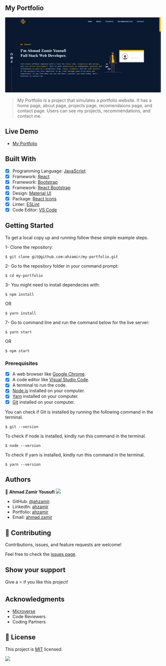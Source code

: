 
## My Portfolio

<img width="1439" alt="Screen Shot" src="./src/assets/project-screenshots/my-portfolio-1.png">

> My Portfolio is a project that simulates a portfolio website. It has a home page, about page, projects page, recomendaions page, and contact page. Users can see my projects, recommendations, and contact me.

## Live Demo
- [My Portfolio](http://my-portfolio-ahzamir.vercel.app/)

## Built With

- [x] Programming Language: [JavaScript](https://www.javascript.com/)
- [x] Framework: [React](https://reactjs.org/)
- [x] Framework: [Bootstrap](https://getbootstrap.com/)
- [x] Framework: [React Bootstrap](https://react-bootstrap.github.io/)
- [x] Design: [Material UI](https://material-ui.com/)
- [x] Package: [React Icons](https://react-icons.github.io/react-icons/)
- [x] Linter: [ESLint](https://eslint.org/)
- [x] Code Editor: [VS Code](https://code.visualstudio.com/)

## Getting Started

To get a local copy up and running follow these simple example steps.

1- Clone the repository:
```
$ git clone git@github.com:ahzamir/my-portfolio.git
```
2- Go to the repository folder in your command prompt:
```
$ cd my-portfolio
```
3- You might need to install dependecies with:
```
$ npm install
```
OR
```
$ yarn install
```
7- Go to command line and run the command below for the live server:
```
$ yarn start
```
OR
```
$ npm start
```

### Prerequisites

- [x] A web browser like [Google Chrome](https://www.google.com/chrome/).
- [x] A code editor like [Visual Studio Code](https://code.visualstudio.com/).
- [x] A terminal to run the code.
- [x] [Node.js](https://nodejs.org/en/) installed on your computer.
- [x] [Yarn](https://yarnpkg.com/) installed on your computer.
- [x] [Git](https://git-scm.com/) installed on your computer.

You can check if Git is installed by running the following command in the terminal.
```
$ git --version
```

To check if node is installed, kindly run this command in the terminal.
```
$ node --version
```

To check if yarn is installed, kindly run this command in the terminal.
```
$ yarn --version
```

## Authors

👤 **Ahmad Zamir Yousufi** <img src="https://emojis.slackmojis.com/emojis/images/1531849430/4246/blob-sunglasses.gif?1531849430" width="20"/>

- GitHub: [@ahzamir](https://github.com/ahzamir).
- LinkedIn: [ahzamir](https://www.linkedin.com/in/ahzamir/)
- Portfolio: [ahzamir](http://my-portfolio-ahzamir.vercel.app/)
- Email: [ahmad zamir](mailto:ahmadzamiryousofi1397@gmail.com)

## 🤝 Contributing

Contributions, issues, and feature requests are welcome!

Feel free to check the [issues page](https://github.com/ahzamir/my-portfolio/issues).

## Show your support

Give a ⭐️ if you like this project!

## Acknowledgments

- [Microverse](https://www.microverse.org/)
- Code Reviewers
- Coding Partners

## 📝 License

This project is [MIT](./MIT.md) licensed.

![](https://img.shields.io/badge/Microverse-blueviolet)

